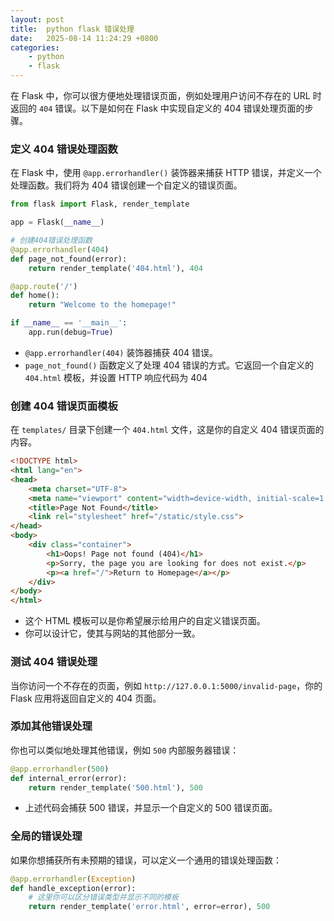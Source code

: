 ```yaml
---
layout: post
title:  python flask 错误处理
date:   2025-08-14 11:24:29 +0800
categories: 
    - python 
    - flask
---
```


在 Flask 中，你可以很方便地处理错误页面，例如处理用户访问不存在的 URL 时返回的 `404` 错误。以下是如何在 Flask 中实现自定义的 404 错误处理页面的步骤。

### 定义 404 错误处理函数

在 Flask 中，使用 `@app.errorhandler()` 装饰器来捕获 HTTP 错误，并定义一个处理函数。我们将为 404 错误创建一个自定义的错误页面。

```python
from flask import Flask, render_template

app = Flask(__name__)

# 创建404错误处理函数
@app.errorhandler(404)
def page_not_found(error):
    return render_template('404.html'), 404

@app.route('/')
def home():
    return "Welcome to the homepage!"

if __name__ == '__main__':
    app.run(debug=True)
```

- `@app.errorhandler(404)` 装饰器捕获 404 错误。
- `page_not_found()` 函数定义了处理 404 错误的方式。它返回一个自定义的 `404.html` 模板，并设置 HTTP 响应代码为 404

### 创建 404 错误页面模板

在 `templates/` 目录下创建一个 `404.html` 文件，这是你的自定义 404 错误页面的内容。

```html
<!DOCTYPE html>
<html lang="en">
<head>
    <meta charset="UTF-8">
    <meta name="viewport" content="width=device-width, initial-scale=1.0">
    <title>Page Not Found</title>
    <link rel="stylesheet" href="/static/style.css">
</head>
<body>
    <div class="container">
        <h1>Oops! Page not found (404)</h1>
        <p>Sorry, the page you are looking for does not exist.</p>
        <p><a href="/">Return to Homepage</a></p>
    </div>
</body>
</html>
```

- 这个 HTML 模板可以是你希望展示给用户的自定义错误页面。
- 你可以设计它，使其与网站的其他部分一致。

### 测试 404 错误处理

当你访问一个不存在的页面，例如 `http://127.0.0.1:5000/invalid-page`，你的 Flask 应用将返回自定义的 404 页面。

### 添加其他错误处理

你也可以类似地处理其他错误，例如 `500` 内部服务器错误：

```python
@app.errorhandler(500)
def internal_error(error):
    return render_template('500.html'), 500
```

- 上述代码会捕获 500 错误，并显示一个自定义的 500 错误页面。

### 全局的错误处理

如果你想捕获所有未预期的错误，可以定义一个通用的错误处理函数：

```python
@app.errorhandler(Exception)
def handle_exception(error):
    # 这里你可以区分错误类型并显示不同的模板
    return render_template('error.html', error=error), 500
```